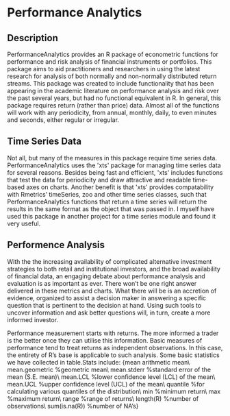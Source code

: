 Performance Analytics
====================
## Description
PerformanceAnalytics provides an R package of econometric functions for performance and risk analysis of financial instruments or portfolios. This package aims to aid practitioners and researchers in using the latest research for analysis of both normally and non-normally distributed return streams. This package was created to include functionality that has been appearing in the academic literature on performance analysis and risk over the past several years, but had no functional equivalent in R. In general, this package requires return (rather than price) data. Almost all of the functions will work with any periodicity, from annual, monthly, daily, to even minutes and seconds, either regular or irregular. 

## Time Series Data
Not all, but many of the measures in this package require time series data. PerformanceAnalytics uses the 'xts' package for managing time series data for several reasons. Besides being fast and efficient, 'xts' includes functions that test the data for periodicity and draw attractive and readable time-based axes on charts. Another benefit is that 'xts' provides compatability with Rmetrics’ timeSeries, zoo and other time series classes, such that PerformanceAnalytics functions that return a time series will return the results in the same format as the object that was passed in. I myself have used this package in another project for a time series module and found it very useful.

## Performence Analysis
With the the increasing availability of complicated alternative investment strategies to both retail and institutional investors, and the broad availability of financial data, an engaging debate about performance analysis and evaluation is as important as ever. There won’t be one right answer delivered in these metrics and charts. What there will be is an accretion of evidence, organized to assist a decision maker in answering a specific question that is pertinent to the decision at hand. Using such tools to uncover information and ask better questions will, in turn, create a more informed investor.

Performance measurement starts with returns. The more informed a trader is the better once they can utilise this information. Basic measures of performance tend to treat returns as independent observations. In this case, the entirety of R’s base is applicable to such analysis. Some basic statistics we have collected in table.Stats include:
{mean arithmetic mean\\
mean.geometric %geometric mean\\
mean.stderr %standard error of the mean (S.E. mean)\\
mean.LCL %lower confidence level (LCL) of the mean\\
mean.UCL %upper confidence level (UCL) of the mean\\
quantile %for calculating various quantiles of the distribution\\
min %minimum return\\
max %maximum return\\
range %range of returns\\
length(R) %number of observations\\
sum(is.na(R)) %number of NA’s}
